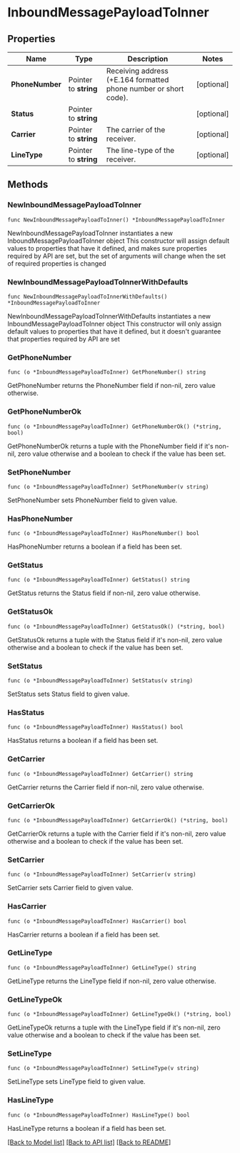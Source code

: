 # InboundMessagePayloadToInner

## Properties

Name | Type | Description | Notes
------------ | ------------- | ------------- | -------------
**PhoneNumber** | Pointer to **string** | Receiving address (+E.164 formatted phone number or short code). | [optional] 
**Status** | Pointer to **string** |  | [optional] 
**Carrier** | Pointer to **string** | The carrier of the receiver. | [optional] 
**LineType** | Pointer to **string** | The line-type of the receiver. | [optional] 

## Methods

### NewInboundMessagePayloadToInner

`func NewInboundMessagePayloadToInner() *InboundMessagePayloadToInner`

NewInboundMessagePayloadToInner instantiates a new InboundMessagePayloadToInner object
This constructor will assign default values to properties that have it defined,
and makes sure properties required by API are set, but the set of arguments
will change when the set of required properties is changed

### NewInboundMessagePayloadToInnerWithDefaults

`func NewInboundMessagePayloadToInnerWithDefaults() *InboundMessagePayloadToInner`

NewInboundMessagePayloadToInnerWithDefaults instantiates a new InboundMessagePayloadToInner object
This constructor will only assign default values to properties that have it defined,
but it doesn't guarantee that properties required by API are set

### GetPhoneNumber

`func (o *InboundMessagePayloadToInner) GetPhoneNumber() string`

GetPhoneNumber returns the PhoneNumber field if non-nil, zero value otherwise.

### GetPhoneNumberOk

`func (o *InboundMessagePayloadToInner) GetPhoneNumberOk() (*string, bool)`

GetPhoneNumberOk returns a tuple with the PhoneNumber field if it's non-nil, zero value otherwise
and a boolean to check if the value has been set.

### SetPhoneNumber

`func (o *InboundMessagePayloadToInner) SetPhoneNumber(v string)`

SetPhoneNumber sets PhoneNumber field to given value.

### HasPhoneNumber

`func (o *InboundMessagePayloadToInner) HasPhoneNumber() bool`

HasPhoneNumber returns a boolean if a field has been set.

### GetStatus

`func (o *InboundMessagePayloadToInner) GetStatus() string`

GetStatus returns the Status field if non-nil, zero value otherwise.

### GetStatusOk

`func (o *InboundMessagePayloadToInner) GetStatusOk() (*string, bool)`

GetStatusOk returns a tuple with the Status field if it's non-nil, zero value otherwise
and a boolean to check if the value has been set.

### SetStatus

`func (o *InboundMessagePayloadToInner) SetStatus(v string)`

SetStatus sets Status field to given value.

### HasStatus

`func (o *InboundMessagePayloadToInner) HasStatus() bool`

HasStatus returns a boolean if a field has been set.

### GetCarrier

`func (o *InboundMessagePayloadToInner) GetCarrier() string`

GetCarrier returns the Carrier field if non-nil, zero value otherwise.

### GetCarrierOk

`func (o *InboundMessagePayloadToInner) GetCarrierOk() (*string, bool)`

GetCarrierOk returns a tuple with the Carrier field if it's non-nil, zero value otherwise
and a boolean to check if the value has been set.

### SetCarrier

`func (o *InboundMessagePayloadToInner) SetCarrier(v string)`

SetCarrier sets Carrier field to given value.

### HasCarrier

`func (o *InboundMessagePayloadToInner) HasCarrier() bool`

HasCarrier returns a boolean if a field has been set.

### GetLineType

`func (o *InboundMessagePayloadToInner) GetLineType() string`

GetLineType returns the LineType field if non-nil, zero value otherwise.

### GetLineTypeOk

`func (o *InboundMessagePayloadToInner) GetLineTypeOk() (*string, bool)`

GetLineTypeOk returns a tuple with the LineType field if it's non-nil, zero value otherwise
and a boolean to check if the value has been set.

### SetLineType

`func (o *InboundMessagePayloadToInner) SetLineType(v string)`

SetLineType sets LineType field to given value.

### HasLineType

`func (o *InboundMessagePayloadToInner) HasLineType() bool`

HasLineType returns a boolean if a field has been set.


[[Back to Model list]](../README.md#documentation-for-models) [[Back to API list]](../README.md#documentation-for-api-endpoints) [[Back to README]](../README.md)


